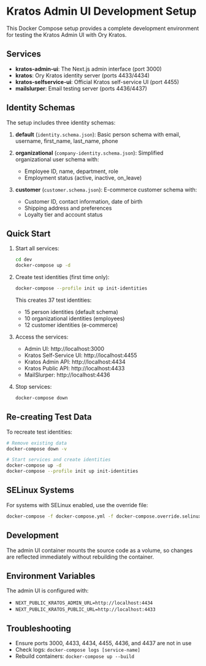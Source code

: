 # Kratos Admin UI Development Setup

This Docker Compose setup provides a complete development environment for testing the Kratos Admin UI with Ory Kratos.

## Services

- **kratos-admin-ui**: The Next.js admin interface (port 3000)
- **kratos**: Ory Kratos identity server (ports 4433/4434)
- **kratos-selfservice-ui**: Official Kratos self-service UI (port 4455)
- **mailslurper**: Email testing server (ports 4436/4437)

## Identity Schemas

The setup includes three identity schemas:

1. **default** (`identity.schema.json`): Basic person schema with email, username, first_name, last_name, phone

2. **organizational** (`company-identity.schema.json`): Simplified organizational user schema with:
   - Employee ID, name, department, role
   - Employment status (active, inactive, on_leave)

3. **customer** (`customer.schema.json`): E-commerce customer schema with:
   - Customer ID, contact information, date of birth
   - Shipping address and preferences
   - Loyalty tier and account status

## Quick Start

1. Start all services:
   ```bash
   cd dev
   docker-compose up -d
   ```

2. Create test identities (first time only):
   ```bash
   docker-compose --profile init up init-identities
   ```
   
   This creates 37 test identities:
   - 15 person identities (default schema)
   - 10 organizational identities (employees)
   - 12 customer identities (e-commerce)

3. Access the services:
   - Admin UI: http://localhost:3000
   - Kratos Self-Service UI: http://localhost:4455
   - Kratos Admin API: http://localhost:4434
   - Kratos Public API: http://localhost:4433
   - MailSlurper: http://localhost:4436

4. Stop services:
   ```bash
   docker-compose down
   ```

## Re-creating Test Data

To recreate test identities:
```bash
# Remove existing data
docker-compose down -v

# Start services and create identities
docker-compose up -d
docker-compose --profile init up init-identities
```

## SELinux Systems

For systems with SELinux enabled, use the override file:

```bash
docker-compose -f docker-compose.yml -f docker-compose.override.selinux.yml up -d
```

## Development

The admin UI container mounts the source code as a volume, so changes are reflected immediately without rebuilding the container.

## Environment Variables

The admin UI is configured with:
- `NEXT_PUBLIC_KRATOS_ADMIN_URL=http://localhost:4434`
- `NEXT_PUBLIC_KRATOS_PUBLIC_URL=http://localhost:4433`

## Troubleshooting

- Ensure ports 3000, 4433, 4434, 4455, 4436, and 4437 are not in use
- Check logs: `docker-compose logs [service-name]`
- Rebuild containers: `docker-compose up --build`